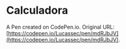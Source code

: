 # Calculadora

A Pen created on CodePen.io. Original URL: [https://codepen.io/Lucassec/pen/mdRJbJV](https://codepen.io/Lucassec/pen/mdRJbJV).

